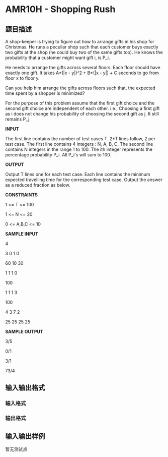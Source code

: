 # AMR10H - Shopping Rush

## 题目描述

A shop-keeper is trying to figure out how to arrange gifts in his shop for Christmas. He runs a peculiar shop such that each customer buys exactly two gifts at the shop (he could buy two of the same gifts too). He knows the probability that a customer might want gift i, is P\_i.

He needs to arrange the gifts across several floors. Each floor should have exactly one gift. It takes A\*(|x - y|)^2 + B\*(|x - y|) + C seconds to go from floor x to floor y.

Can you help him arrange the gifts across floors such that, the expected time spent by a shopper is minimized?

For the purpose of this problem assume that the first gift choice and the second gift choice are independent of each other. i.e., Choosing a first gift as i does not change his probability of choosing the second gift as j. It still remains P\_j.

**INPUT**

The first line contains the number of test cases T. 2\*T lines follow, 2 per test case. The first line contains 4 integers : N, A, B, C. The second line contains N integers in the range 1 to 100. The ith integer represents the percentage probability P\_i. All P\_i's will sum to 100.

**OUTPUT**

Output T lines one for each test case. Each line contains the minimum expected travelling time for the corresponding test case. Output the answer as a reduced fraction as below.

**CONSTRAINTS**

1 <= T <= 100

1 <= N <= 20

0 <= A,B,C <= 10

**SAMPLE INPUT**

4

3 0 1 0

60 10 30

1 1 1 0

100

1 1 1 3

100

4 3 7 2

25 25 25 25

**SAMPLE OUTPUT**

3/5

0/1

3/1

73/4

## 输入输出格式

### 输入格式

### 输出格式

## 输入输出样例

暂无测试点

